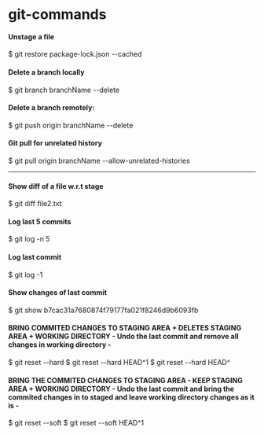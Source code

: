 # git-commands

#### Unstage a file
$ git restore package-lock.json --cached
#### Delete a branch locally
$ git branch branchName --delete
#### Delete a branch remotely:
$ git push origin branchName --delete
#### Git pull for unrelated history
$ git pull origin branchName --allow-unrelated-histories

-------------------------------------------------------------------------------------------

#### Show diff of a file w.r.t stage
$ git diff file2.txt

#### Log last 5 commits
$ git log -n 5

#### Log last commit
$ git log -1

#### Show changes of last commit
$ git show b7cac31a7680874f79177fa021f8246d9b6093fb

#### BRING COMMITED CHANGES TO STAGING AREA + DELETES STAGING AREA + WORKING DIRECTORY - Undo the last commit and remove all changes in working directory - 

$ git reset --hard <Commit ID> 
$ git reset --hard HEAD^1 
$ git reset --hard HEAD^ 



#### BRING THE COMMITED CHANGES TO STAGING AREA - KEEP STAGING AREA + WORKING DIRECTORY - Undo the last commit and bring the commited changes in to staged and leave working directory changes as it is - 
$ git reset --soft <Commit ID> 
$ git reset --soft HEAD^1
